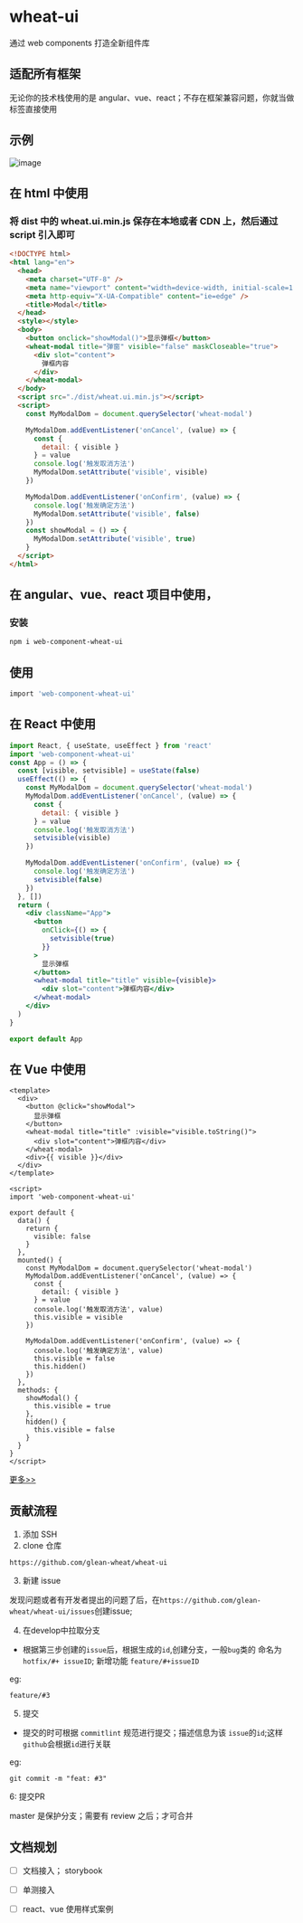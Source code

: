 # wheat-ui

通过 web components 打造全新组件库

## 适配所有框架

无论你的技术栈使用的是 angular、vue、react；不存在框架兼容问题，你就当做标签直接使用

## 示例
![image](https://user-images.githubusercontent.com/24740506/121101469-7a400980-c82e-11eb-9b25-ba99cc5a4041.png)

## 在 html 中使用

### 将 dist 中的 wheat.ui.min.js 保存在本地或者 CDN 上，然后通过 script 引入即可

```html
<!DOCTYPE html>
<html lang="en">
  <head>
    <meta charset="UTF-8" />
    <meta name="viewport" content="width=device-width, initial-scale=1.0" />
    <meta http-equiv="X-UA-Compatible" content="ie=edge" />
    <title>Modal</title>
  </head>
  <style></style>
  <body>
    <button onclick="showModal()">显示弹框</button>
    <wheat-modal title="弹窗" visible="false" maskCloseable="true">
      <div slot="content">
        弹框内容
      </div>
    </wheat-modal>
  </body>
  <script src="./dist/wheat.ui.min.js"></script>
  <script>
    const MyModalDom = document.querySelector('wheat-modal')

    MyModalDom.addEventListener('onCancel', (value) => {
      const {
        detail: { visible }
      } = value
      console.log('触发取消方法')
      MyModalDom.setAttribute('visible', visible)
    })

    MyModalDom.addEventListener('onConfirm', (value) => {
      console.log('触发确定方法')
      MyModalDom.setAttribute('visible', false)
    })
    const showModal = () => {
      MyModalDom.setAttribute('visible', true)
    }
  </script>
</html>
```

## 在 angular、vue、react 项目中使用，

### 安装

```bash
npm i web-component-wheat-ui

```

## 使用

```bash
import 'web-component-wheat-ui'

```

## 在 React 中使用

```jsx
import React, { useState, useEffect } from 'react'
import 'web-component-wheat-ui'
const App = () => {
  const [visible, setvisible] = useState(false)
  useEffect(() => {
    const MyModalDom = document.querySelector('wheat-modal')
    MyModalDom.addEventListener('onCancel', (value) => {
      const {
        detail: { visible }
      } = value
      console.log('触发取消方法')
      setvisible(visible)
    })

    MyModalDom.addEventListener('onConfirm', (value) => {
      console.log('触发确定方法')
      setvisible(false)
    })
  }, [])
  return (
    <div className="App">
      <button
        onClick={() => {
          setvisible(true)
        }}
      >
        显示弹框
      </button>
      <wheat-modal title="title" visible={visible}>
        <div slot="content">弹框内容</div>
      </wheat-modal>
    </div>
  )
}

export default App
```

## 在 Vue 中使用

```vue
<template>
  <div>
    <button @click="showModal">
      显示弹框
    </button>
    <wheat-modal title="title" :visible="visible.toString()">
      <div slot="content">弹框内容</div>
    </wheat-modal>
    <div>{{ visible }}</div>
  </div>
</template>

<script>
import 'web-component-wheat-ui'

export default {
  data() {
    return {
      visible: false
    }
  },
  mounted() {
    const MyModalDom = document.querySelector('wheat-modal')
    MyModalDom.addEventListener('onCancel', (value) => {
      const {
        detail: { visible }
      } = value
      console.log('触发取消方法', value)
      this.visible = visible
    })

    MyModalDom.addEventListener('onConfirm', (value) => {
      console.log('触发确定方法', value)
      this.visible = false
      this.hidden()
    })
  },
  methods: {
    showModal() {
      this.visible = true
    },
    hidden() {
      this.visible = false
    }
  }
}
</script>
```

[更多>>](https://github.com/glean-wheat/wheat-ui/tree/master/src)

## 贡献流程
1.  添加 SSH 
2. clone 仓库

```
https://github.com/glean-wheat/wheat-ui
```
3. 新建 issue

发现问题或者有开发者提出的问题了后，在`https://github.com/glean-wheat/wheat-ui/issues`创建issue;

4. 在develop中拉取分支

- 根据第三步创建的`issue`后，根据生成的`id`,创建分支，一般`bug`类的 命名为 `hotfix/#+ issueID`; 新增功能 `feature/#+issueID`

eg:

```
feature/#3
```

5. 提交

- 提交的时可根据 `commitlint` 规范进行提交；描述信息为该 `issue`的`id`;这样`github`会根据`id`进行关联

eg:

```
git commit -m "feat: #3"
```

6: 提交PR

master 是保护分支；需要有 review 之后；才可合并

## 文档规划

- [ ] 文档接入； storybook
- [ ] 单测接入
- [ ] react、vue 使用样式案例

